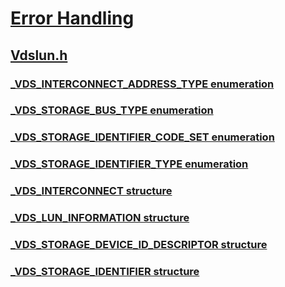 # [Error Handling](../_debug/index.md)
## [Vdslun.h](index.md)
### [_VDS_INTERCONNECT_ADDRESS_TYPE enumeration](../vdslun/ne-vdslun-_vds_interconnect_address_type.md)
### [_VDS_STORAGE_BUS_TYPE enumeration](../vdslun/ne-vdslun-_vds_storage_bus_type.md)
### [_VDS_STORAGE_IDENTIFIER_CODE_SET enumeration](../vdslun/ne-vdslun-_vds_storage_identifier_code_set.md)
### [_VDS_STORAGE_IDENTIFIER_TYPE enumeration](../vdslun/ne-vdslun-_vds_storage_identifier_type.md)
### [_VDS_INTERCONNECT structure](../vdslun/ns-vdslun-_vds_interconnect.md)
### [_VDS_LUN_INFORMATION structure](../vdslun/ns-vdslun-_vds_lun_information.md)
### [_VDS_STORAGE_DEVICE_ID_DESCRIPTOR structure](../vdslun/ns-vdslun-_vds_storage_device_id_descriptor.md)
### [_VDS_STORAGE_IDENTIFIER structure](../vdslun/ns-vdslun-_vds_storage_identifier.md)
